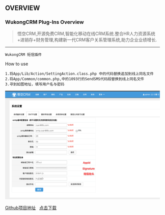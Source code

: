 ## OVERVIEW

### WukongCRM Plug-Ins Overview
>悟空CRM,开源免费CRM,智能化移动在线CRM系统.整合HR人力资源系统+进销存+财务管理,构建新一代CRM客户关系管理系统,助力企业业绩增长.

------
	WukongCRM 短信插件
How to use

	1.将App/Lib/Action/SettingAction.class.php 中的代码替换追加到线上同名文件
	2.将App/Common/common.php,中的1093行的SendSMS代码段替换到线上同名文件
	3.寻到如图地址，填写用户名与密码



![Submail](./markdown/1.png)


[Github项目地址](https://github.com/submail-developers/wukongcrm_sms/)&nbsp;&nbsp;&nbsp;[点击下载](https://github.com/submail-developers/wukongcrm_sms/archive/master.zip)


